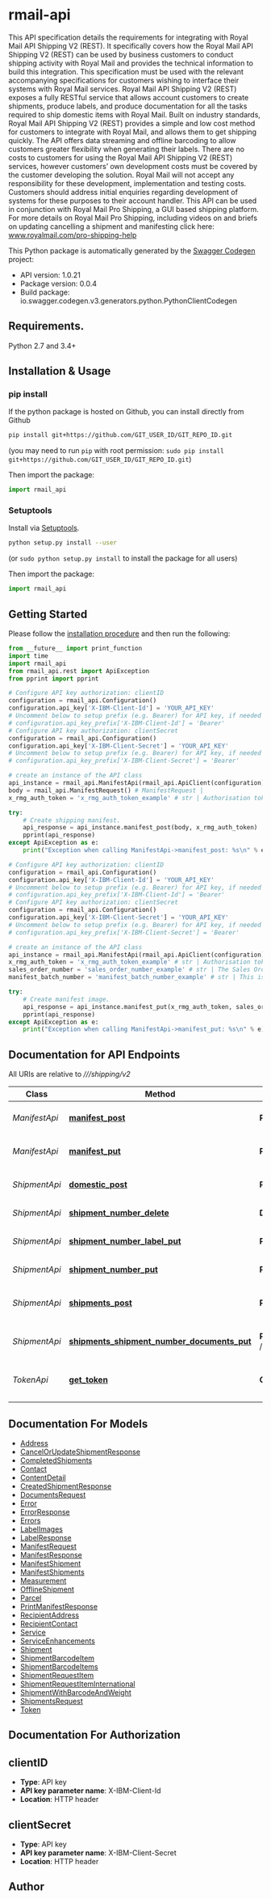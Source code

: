 # rmail-api
This API specification details the requirements for integrating with Royal Mail API Shipping V2 (REST). It specifically covers how the Royal Mail API Shipping V2 (REST) can be used by business customers to conduct shipping activity with Royal Mail and provides the technical information to build this integration. This specification must be used with the relevant accompanying specifications for customers wishing to interface their systems with Royal Mail services.  Royal Mail API Shipping V2 (REST) exposes a fully RESTful service that allows account customers to create shipments, produce labels, and produce documentation for all the tasks required to ship domestic items with Royal Mail. Built on industry standards, Royal Mail API Shipping V2 (REST) provides a simple and low cost method for customers to integrate with Royal Mail, and allows them to get shipping quickly. The API offers data streaming and offline barcoding to allow customers greater flexibility when generating their labels.  There are no costs to customers for using the Royal Mail API Shipping V2 (REST) services, however customers’ own development costs must be covered by the customer developing the solution. Royal Mail will not accept any responsibility for these development, implementation and testing costs. Customers should address initial enquiries regarding development of systems for these purposes to their account handler.  This API can be used in conjunction with Royal Mail Pro Shipping, a GUI based shipping platform. For more details on Royal Mail Pro Shipping, including videos on and briefs on updating cancelling a shipment and manifesting click here&#58; www.royalmail.com/pro-shipping-help

This Python package is automatically generated by the [Swagger Codegen](https://github.com/swagger-api/swagger-codegen) project:

- API version: 1.0.21
- Package version: 0.0.4
- Build package: io.swagger.codegen.v3.generators.python.PythonClientCodegen

## Requirements.

Python 2.7 and 3.4+

## Installation & Usage
### pip install

If the python package is hosted on Github, you can install directly from Github

```sh
pip install git+https://github.com/GIT_USER_ID/GIT_REPO_ID.git
```
(you may need to run `pip` with root permission: `sudo pip install git+https://github.com/GIT_USER_ID/GIT_REPO_ID.git`)

Then import the package:
```python
import rmail_api 
```

### Setuptools

Install via [Setuptools](http://pypi.python.org/pypi/setuptools).

```sh
python setup.py install --user
```
(or `sudo python setup.py install` to install the package for all users)

Then import the package:
```python
import rmail_api
```

## Getting Started

Please follow the [installation procedure](#installation--usage) and then run the following:

```python
from __future__ import print_function
import time
import rmail_api
from rmail_api.rest import ApiException
from pprint import pprint

# Configure API key authorization: clientID
configuration = rmail_api.Configuration()
configuration.api_key['X-IBM-Client-Id'] = 'YOUR_API_KEY'
# Uncomment below to setup prefix (e.g. Bearer) for API key, if needed
# configuration.api_key_prefix['X-IBM-Client-Id'] = 'Bearer'
# Configure API key authorization: clientSecret
configuration = rmail_api.Configuration()
configuration.api_key['X-IBM-Client-Secret'] = 'YOUR_API_KEY'
# Uncomment below to setup prefix (e.g. Bearer) for API key, if needed
# configuration.api_key_prefix['X-IBM-Client-Secret'] = 'Bearer'

# create an instance of the API class
api_instance = rmail_api.ManifestApi(rmail_api.ApiClient(configuration))
body = rmail_api.ManifestRequest() # ManifestRequest | 
x_rmg_auth_token = 'x_rmg_auth_token_example' # str | Authorisation token required to invoke this operation. Can be retrieved by invoking the **/token** operation.

try:
    # Create shipping manifest.
    api_response = api_instance.manifest_post(body, x_rmg_auth_token)
    pprint(api_response)
except ApiException as e:
    print("Exception when calling ManifestApi->manifest_post: %s\n" % e)

# Configure API key authorization: clientID
configuration = rmail_api.Configuration()
configuration.api_key['X-IBM-Client-Id'] = 'YOUR_API_KEY'
# Uncomment below to setup prefix (e.g. Bearer) for API key, if needed
# configuration.api_key_prefix['X-IBM-Client-Id'] = 'Bearer'
# Configure API key authorization: clientSecret
configuration = rmail_api.Configuration()
configuration.api_key['X-IBM-Client-Secret'] = 'YOUR_API_KEY'
# Uncomment below to setup prefix (e.g. Bearer) for API key, if needed
# configuration.api_key_prefix['X-IBM-Client-Secret'] = 'Bearer'

# create an instance of the API class
api_instance = rmail_api.ManifestApi(rmail_api.ApiClient(configuration))
x_rmg_auth_token = 'x_rmg_auth_token_example' # str | Authorisation token required to invoke this operation. Can be retrieved by invoking the **/token** operation.
sales_order_number = 'sales_order_number_example' # str | The Sales Order Number, which is available via the GUI the day after the manifest was created. (optional)
manifest_batch_number = 'manifest_batch_number_example' # str | This is the batch number to print and is returned by a prior call to create manifest operation. (optional)

try:
    # Create manifest image.
    api_response = api_instance.manifest_put(x_rmg_auth_token, sales_order_number=sales_order_number, manifest_batch_number=manifest_batch_number)
    pprint(api_response)
except ApiException as e:
    print("Exception when calling ManifestApi->manifest_put: %s\n" % e)
```

## Documentation for API Endpoints

All URIs are relative to *///shipping/v2*

Class | Method | HTTP request | Description
------------ | ------------- | ------------- | -------------
*ManifestApi* | [**manifest_post**](docs/ManifestApi.md#manifest_post) | **POST** /manifest | Create shipping manifest.
*ManifestApi* | [**manifest_put**](docs/ManifestApi.md#manifest_put) | **PUT** /manifest | Create manifest image.
*ShipmentApi* | [**domestic_post**](docs/ShipmentApi.md#domestic_post) | **POST** /domestic | Create a domestic shipment.
*ShipmentApi* | [**shipment_number_delete**](docs/ShipmentApi.md#shipment_number_delete) | **DELETE** /{shipmentNumber} | Cancel a shipment.
*ShipmentApi* | [**shipment_number_label_put**](docs/ShipmentApi.md#shipment_number_label_put) | **PUT** /{shipmentNumber}/label | Create shipment label.
*ShipmentApi* | [**shipment_number_put**](docs/ShipmentApi.md#shipment_number_put) | **PUT** /{shipmentNumber} | Update a shipment.
*ShipmentApi* | [**shipments_post**](docs/ShipmentApi.md#shipments_post) | **POST** /shipments | Create an international or domestic shipment.
*ShipmentApi* | [**shipments_shipment_number_documents_put**](docs/ShipmentApi.md#shipments_shipment_number_documents_put) | **PUT** /shipments/{shipmentNumber}/documents | Create international documents.
*TokenApi* | [**get_token**](docs/TokenApi.md#get_token) | **GET** /token | Method to get a JSON Web Token (JWT).

## Documentation For Models

 - [Address](docs/Address.md)
 - [CancelOrUpdateShipmentResponse](docs/CancelOrUpdateShipmentResponse.md)
 - [CompletedShipments](docs/CompletedShipments.md)
 - [Contact](docs/Contact.md)
 - [ContentDetail](docs/ContentDetail.md)
 - [CreatedShipmentResponse](docs/CreatedShipmentResponse.md)
 - [DocumentsRequest](docs/DocumentsRequest.md)
 - [Error](docs/Error.md)
 - [ErrorResponse](docs/ErrorResponse.md)
 - [Errors](docs/Errors.md)
 - [LabelImages](docs/LabelImages.md)
 - [LabelResponse](docs/LabelResponse.md)
 - [ManifestRequest](docs/ManifestRequest.md)
 - [ManifestResponse](docs/ManifestResponse.md)
 - [ManifestShipment](docs/ManifestShipment.md)
 - [ManifestShipments](docs/ManifestShipments.md)
 - [Measurement](docs/Measurement.md)
 - [OfflineShipment](docs/OfflineShipment.md)
 - [Parcel](docs/Parcel.md)
 - [PrintManifestResponse](docs/PrintManifestResponse.md)
 - [RecipientAddress](docs/RecipientAddress.md)
 - [RecipientContact](docs/RecipientContact.md)
 - [Service](docs/Service.md)
 - [ServiceEnhancements](docs/ServiceEnhancements.md)
 - [Shipment](docs/Shipment.md)
 - [ShipmentBarcodeItem](docs/ShipmentBarcodeItem.md)
 - [ShipmentBarcodeItems](docs/ShipmentBarcodeItems.md)
 - [ShipmentRequestItem](docs/ShipmentRequestItem.md)
 - [ShipmentRequestItemInternational](docs/ShipmentRequestItemInternational.md)
 - [ShipmentWithBarcodeAndWeight](docs/ShipmentWithBarcodeAndWeight.md)
 - [ShipmentsRequest](docs/ShipmentsRequest.md)
 - [Token](docs/Token.md)

## Documentation For Authorization


## clientID

- **Type**: API key
- **API key parameter name**: X-IBM-Client-Id
- **Location**: HTTP header

## clientSecret

- **Type**: API key
- **API key parameter name**: X-IBM-Client-Secret
- **Location**: HTTP header


## Author


